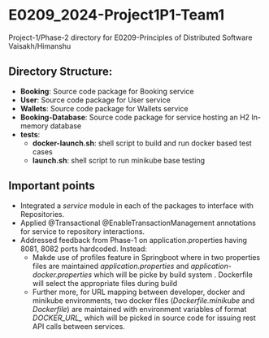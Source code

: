 # E0209_2024-Project1P1-Team1
Project-1/Phase-2 directory for E0209-Principles of Distributed Software Vaisakh/Himanshu

## Directory Structure:
- **Booking**: Source code package for Booking service
- **User**: Source code package for User service
- **Wallets**: Source code package for Wallets service
- **Booking-Database**: Source code package for service hosting an H2 In-memory database
- **tests**:
  -  **docker-launch.sh**: shell script to build and run docker based test cases
  -  **launch.sh**: shell script to run minikube base testing
 
## Important points
- Integrated a *service* module in each of the packages to interface with Repositories.
- Applied @Transactional @EnableTransactionManagement annotations for service to repository interactions.
- Addressed feedback from Phase-1 on application.properties having 8081, 8082 ports hardcoded. Instead:
  - Makde use of profiles feature in Springboot where in two properties files are maintained *application.properties*  and *application-docker.properties* which will be picke by build system . Dockerfile will select the appropriate files during build
  - Further more, for URL mapping between developer, docker and minikube environments, two docker files (*Dockerfile.minikube* and *Dockerfile*) are maintained with environment variables of format *DOCKER_URL_* which will be picked in source code for issuing rest API calls between services.

